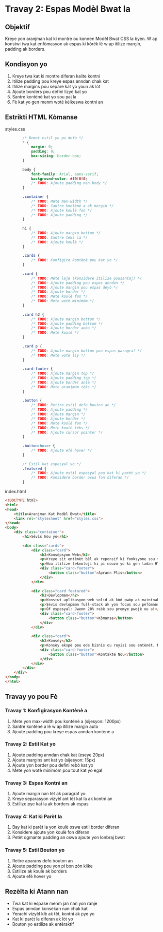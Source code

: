 # Travay 2: Espas Modèl Bwat la

## Objektif
Kreye yon aranjman kat ki montre ou konnen Modèl Bwat CSS la byen. W ap konstwi twa kat enfòmasyon ak espas ki kòrèk lè w ap itilize margin, padding ak borders.

## Kondisyon yo
1. Kreye twa kat ki montre diferan kalite kontni
2. Itilize padding pou kreye espas anndan chak kat
3. Itilize margins pou separe kat yo youn ak lòt
4. Ajoute borders pou defini lizyè kat yo
5. Santre kontènè kat yo sou paj la
6. Fè kat yo gen menm wotè kèlkeswa kontni an

## Estrikti HTML Kòmanse
styles.css
```css
        /* Remet estil yo pa defo */
        * {
            margin: 0;
            padding: 0;
            box-sizing: border-box;
        }
        
        body {
            font-family: Arial, sans-serif;
            background-color: #f0f0f0;
            /* TODO: Ajoute padding nan body */
        }
        
        .container {
            /* TODO: Mete max-width */
            /* TODO: Santre kontènè a ak margin */
            /* TODO: Ajoute koulè fon */
            /* TODO: Ajoute padding */
        }
        
        h1 {
            /* TODO: Ajoute margin bottom */
            /* TODO: Santre tèks la */
            /* TODO: Ajoute koulè */
        }
        
        .cards {
            /* TODO: Konfigire kontènè pou kat yo */
        }
        
        .card {
            /* TODO: Mete lajè (konsidere itilize pousantaj) */
            /* TODO: Ajoute padding pou espas anndan */
            /* TODO: Ajoute margin pou espas deyò */
            /* TODO: Ajoute border */
            /* TODO: Mete koulè fon */
            /* TODO: Mete wotè minimòm */
        }
        
        .card h2 {
            /* TODO: Ajoute margin bottom */
            /* TODO: Ajoute padding bottom */
            /* TODO: Ajoute border anba */
            /* TODO: Mete koulè */
        }
        
        .card p {
            /* TODO: Ajoute margin bottom pou espas paragraf */
            /* TODO: Mete wotè liy */
        }
        
        .card-footer {
            /* TODO: Ajoute margin top */
            /* TODO: Ajoute padding top */
            /* TODO: Ajoute border anlè */
            /* TODO: Mete aranjman tèks */
        }
        
        .button {
            /* TODO: Retire estil defo bouton an */
            /* TODO: Ajoute padding */
            /* TODO: Ajoute margin */
            /* TODO: Ajoute border */
            /* TODO: Mete koulè fon */
            /* TODO: Mete koulè tèks */
            /* TODO: Ajoute cursor pointer */
        }
        
        .button:hover {
            /* TODO: Ajoute efè hover */
        }
        
        /* Estil kat espesyal yo */
        .featured {
            /* TODO: Ajoute estil espesyal pou kat ki parèt yo */
            /* TODO: Konsidere border oswa fon diferan */
        }
```

index.html
```html
<!DOCTYPE html>
<html>
<head>
    <title>Aranjman Kat Modèl Bwat</title>
    <link rel="stylesheet" href="styles.css">
</head>
<body>
    <div class="container">
        <h1>Sèvis Nou yo</h1>
        
        <div class="cards">
            <div class="card">
                <h2>Konsèpsyon Web</h2>
                <p>Kreye sit entènèt bèl ak reponsif ki fonksyone sou tout aparèy yo. Konsèpsyon nou yo modèn, pwòp ak fasil pou itilize.</p>
                <p>Nou itilize teknoloji ki pi nouvo yo ki gen ladan HTML5, CSS3 ak frameworks modèn yo.</p>
                <div class="card-footer">
                    <button class="button">Aprann Plis</button>
                </div>
            </div>
            
            <div class="card featured">
                <h2>Devlopman</h2>
                <p>Konstwi aplikasyon web solid ak kòd pwòp ak maintnable. Depi sit senp rive nan aplikasyon konplèks yo.</p>
                <p>Sèvis devlopman full-stack ak yon focus sou pèfòmans ak sekirite.</p>
                <p>Òf espesyal: Jwenn 20% rabè sou premye pwojè ou a!</p>
                <div class="card-footer">
                    <button class="button">Kòmanse</button>
                </div>
            </div>
            
            <div class="card">
                <h2>Konsèy</h2>
                <p>Konsèy ekspè pou ede biznis ou reyisi sou entènèt. Nou analize bezwen ou yo epi nou bay solisyon ki fèt pou ou.</p>
                <div class="card-footer">
                    <button class="button">Kontakte Nou</button>
                </div>
            </div>
        </div>
    </div>
</body>
</html>
```

## Travay yo pou Fè

### Travay 1: Konfigirasyon Kontènè a
1. Mete yon max-width pou kontènè a (sijesyon: 1200px)
2. Santre kontènè a lè w ap itilize margin auto
3. Ajoute padding pou kreye espas anndan kontènè a

### Travay 2: Estil Kat yo
1. Ajoute padding anndan chak kat (eseye 20px)
2. Ajoute margins ant kat yo (sijesyon: 15px)
3. Ajoute yon border pou defini rebò kat yo
4. Mete yon wotè minimòm pou tout kat yo egal

### Travay 3: Espas Kontni an
1. Ajoute margin nan tèt ak paragraf yo
2. Kreye separasyon vizyèl ant tèt kat la ak kontni an
3. Estilize pye kat la ak borders ak espas

### Travay 4: Kat ki Parèt la
1. Bay kat ki parèt la yon koulè oswa estil border diferan
2. Konsidere ajoute yon koulè fon diferan
3. Petèt ogmante padding an oswa ajoute yon lonbraj bwat

### Travay 5: Estil Bouton yo
1. Retire aparans defo bouton an
2. Ajoute padding pou yon pi bon zòn klike
3. Estilize ak koulè ak borders
4. Ajoute efè hover yo

## Rezèlta ki Atann nan
- Twa kat ki espase menm jan nan yon ranje
- Espas anndan konsèkan nan chak kat
- Yerachi vizyèl klè ak tèt, kontni ak pye yo
- Kat ki parèt la diferan ak lòt yo
- Bouton yo estilize ak entèraktif
